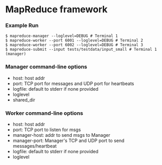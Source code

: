 <h1>MapReduce framework</h1>
<h3>Example Run</h3>

```
$ mapreduce-manager --loglevel=DEBUG # Terminal 1
$ mapreduce-worker --port 6001 --loglevel=DEBUG # Terminal 2
$ mapreduce-worker --port 6002 --loglevel=DEBUG # Terminal 3
$ mapreduce-submit --input tests/testdata/input_small # Terminal 1 (manager)

```
<h3>Manager command-line options</h3>
<ul>
  <li>host: host addr</li>
  <li>port: TCP port for messages and UDP port for heartbeats</li>
  <li>logfile: default to stderr if none provided</li>
  <li>loglevel</li>
  <li>shared_dir</li>
</ul>
<h3>Worker command-line options</h3>
<ul>
  <li>host: host addr</li>
  <li>port: TCP port to listen for msgs</li>
  <li>manager-host: addr to send msgs to Manager</li>
  <li>manager-port: Manager's TCP and UDP port to send messages/heartbeat</li>
  <li>logfile: default to stderr if none provided</li>
  <li>loglevel</li>
</ul>
